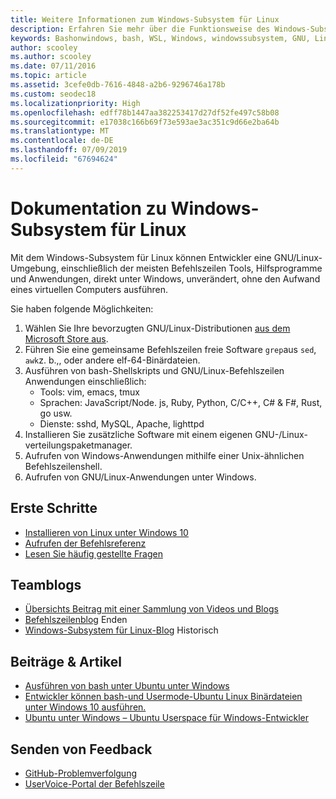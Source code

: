 ```yaml
---
title: Weitere Informationen zum Windows-Subsystem für Linux
description: Erfahren Sie mehr über die Funktionsweise des Windows-Subsystems für Linux.
keywords: Bashonwindows, bash, WSL, Windows, windowssubsystem, GNU, Linux
author: scooley
ms.author: scooley
ms.date: 07/11/2016
ms.topic: article
ms.assetid: 3cefe0db-7616-4848-a2b6-9296746a178b
ms.custom: seodec18
ms.localizationpriority: High
ms.openlocfilehash: edff78b1447aa382253417d27df52fe497c58b08
ms.sourcegitcommit: e17038c166b69f73e593ae3ac351c9d66e2ba64b
ms.translationtype: MT
ms.contentlocale: de-DE
ms.lasthandoff: 07/09/2019
ms.locfileid: "67694624"
---
```

# <a name="windows-subsystem-for-linux-documentation"></a>Dokumentation zu Windows-Subsystem für Linux

Mit dem Windows-Subsystem für Linux können Entwickler eine GNU/Linux-Umgebung, einschließlich der meisten Befehlszeilen Tools, Hilfsprogramme und Anwendungen, direkt unter Windows, unverändert, ohne den Aufwand eines virtuellen Computers ausführen.  

Sie haben folgende Möglichkeiten:

1. Wählen Sie Ihre bevorzugten GNU/Linux-Distributionen [aus dem Microsoft Store aus](https://aka.ms/wslstore).
1. Führen Sie eine gemeinsame Befehlszeilen freie Software `grep`aus `sed`, `awk`z. b.,, oder andere elf-64-Binärdateien. 
1. Ausführen von bash-Shellskripts und GNU/Linux-Befehlszeilen Anwendungen einschließlich:  
    * Tools: vim, emacs, tmux
    * Sprachen: JavaScript/Node. js, Ruby, Python, C/C++, C# & F#, Rust, go usw.
    * Dienste: sshd, MySQL, Apache, lighttpd
1. Installieren Sie zusätzliche Software mit einem eigenen GNU-/Linux-verteilungspaketmanager.
1. Aufrufen von Windows-Anwendungen mithilfe einer Unix-ähnlichen Befehlszeilenshell.
1. Aufrufen von GNU/Linux-Anwendungen unter Windows.

## <a name="getting-started"></a>Erste Schritte

* [Installieren von Linux unter Windows 10](install-win10.md)
* [Aufrufen der Befehlsreferenz](reference.md)
* [Lesen Sie häufig gestellte Fragen](faq.md)

## <a name="team-blogs"></a>Teamblogs
*  [Übersichts Beitrag mit einer Sammlung von Videos und Blogs](https://blogs.msdn.microsoft.com/commandline/learn-about-windows-console-and-windows-subsystem-for-linux-wsl/)
* [Befehlszeilenblog](https://blogs.msdn.microsoft.com/commandline/) Enden
* [Windows-Subsystem für Linux-Blog](https://blogs.msdn.microsoft.com/wsl/) Historisch

## <a name="posts--articles"></a>Beiträge & Artikel
* [Ausführen von bash unter Ubuntu unter Windows](https://blogs.windows.com/buildingapps/2016/03/30/run-bash-on-ubuntu-on-windows/)
* [Entwickler können bash-und Usermode-Ubuntu Linux Binärdateien unter Windows 10 ausführen.](https://www.hanselman.com/blog/DevelopersCanRunBashShellAndUsermodeUbuntuLinuxBinariesOnWindows10.aspx)
* [Ubuntu unter Windows – Ubuntu Userspace für Windows-Entwickler](https://insights.ubuntu.com/2016/03/30/ubuntu-on-windows-the-ubuntu-userspace-for-windows-developers/) 

## <a name="provide-feedback"></a>Senden von Feedback
* [GitHub-Problemverfolgung](https://github.com/Microsoft/BashOnWindows/issues)
* [UserVoice-Portal der Befehlszeile](https://wpdev.uservoice.com/forums/266908-command-prompt-console-bash-on-ubuntu-on-windo/category/161892-bash)
